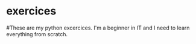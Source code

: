# exercices
#These are my python excercices. I'm a beginner in IT and I need to learn everything from scratch.
